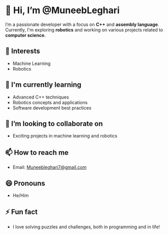 # 👋 Hi, I’m @MuneebLeghari

I’m a passionate developer with a focus on **C++** and **assembly language**. Currently, I'm exploring **robotics** and working on various projects related to **computer science**.

## 👀 Interests
- Machine Learning
- Robotics

## 🌱 I'm currently learning
- Advanced C++ techniques
- Robotics concepts and applications
- Software development best practices

## 💞️ I’m looking to collaborate on
- Exciting projects in machine learning and robotics

## 📫 How to reach me
- Email: [Muneebleghari7@gmail.com](mailto:Muneebleghari7@gmail.com)

## 😄 Pronouns
- He/Him

## ⚡ Fun fact
- I love solving puzzles and challenges, both in programming and in life!
